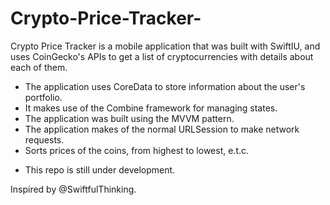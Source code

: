 # Crypto-Price-Tracker-

Crypto Price Tracker is a mobile application that was built with SwiftIU, and uses CoinGecko's APIs to get a list of cryptocurrencies with details about each of them.

- The application uses CoreData to store information about the user's portfolio.
- It makes use of the Combine framework for managing states.
- The application was built using the MVVM pattern.
- The application makes of the normal URLSession to make network requests.
- Sorts prices of the coins, from highest to lowest, e.t.c.




* This repo is still under development.

Inspired by @SwiftfulThinking.
